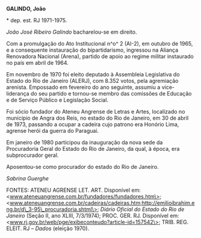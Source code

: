 **GALINDO, João**

\* dep. est. RJ 1971-1975.

*João José Ribeiro Galindo* bacharelou-se em direito.

Com a promulgação do Ato Institucional n^o^ 2 (AI-2), em outubro de
1965, e a consequente instauração do bipartidarismo, ingressou na
Aliança Renovadora Nacional (Arena), partido de apoio ao regime militar
instaurado no país em abril de 1964.

Em novembro de 1970 foi eleito deputado à Assembleia Legislativa do
Estado do Rio de Janeiro (ALERJ), com 8.352 votos, pela agremiação
arenista. Empossado em fevereiro do ano seguinte, assumiu a
vice-liderança do seu partido e tornou-se membro das comissões de
Educação e de Serviço Público e Legislação Social.

Foi sócio fundador do Ateneu Angrense de Letras e Artes, localizado no
município de Angra dos Reis, no estado do Rio de Janeiro, em 30 de abril
de 1973, passando a ocupar a cadeira cujo patrono era Honório Lima,
agrense herói da guerra do Paraguai.

Em janeiro de 1980 participou da inauguração da nova sede da
Procuradoria Geral do Estado do Rio de Janeiro, da qual, à época, era
subprocurador geral.

Aposentou-se como procurador do estado do Rio de Janeiro.

*Sabrina Guerghe*

FONTES: ATENEU AGRENSE LET. ART. Disponível em:
\<www.ateneuangrense.com.br/fundadores/fundadores.htm\>;
\<www.ateneuangrense.com.br/cadeiras/cadeiras.htm;http://emilioibrahim.eng.br/d\_3-95\_procuradoria.shtml\>;
*Diário Oficial do Estado do Rio de Janeiro* (Seção II, ano XLIII,
7/3/1974); PROC. GER. RJ. Disponível em:
\<www.rj.gov.br/web/pge/exibeconteudo?article-id=157542\>; TRIB. REG.
ELEIT. RJ – *Dados* (eleição 1970).
